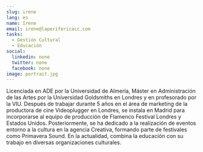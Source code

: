 ```yaml
---
slug: irene
lang: es
name: Irene
email: irene@laperifericacc.com
tasks:
  - Gestión Cultural
  - Educación
social:
  linkedin: none
  twitter: none
  facebook: none
image: portrait.jpg
---
```


Licenciada en ADE por la Universidad de Almería, Máster en Administración de las
Artes por la Universidad Goldsmiths en Londres y en profesorado por la VIU.
Después de trabajar durante 5 años en el área de marketing de la productora de
cine Videoplugger en Londres, se instala en Madrid para incorporarse al equipo
de producción de Flamenco Festival Londres y Estados Unidos. Posteriormente, se
ha dedicado a la realización de eventos entorno a la cultura en la agencia
Creativa, formando parte de festivales como Primavera Sound. En la actualidad,
combina la educación con su trabajo en diversas organizaciones culturales.
